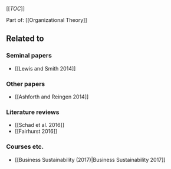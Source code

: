 [[_TOC_]]

Part of: [[Organizational Theory]]

## Related to

### Seminal papers
* [[Lewis and Smith 2014]]

### Other papers
* [[Ashforth and Reingen 2014]]

### Literature reviews
* [[Schad et al. 2016]]
* [[Fairhurst 2016]]

### Courses etc.
* [[Business Sustainability (2017)|Business Sustainability 2017]]